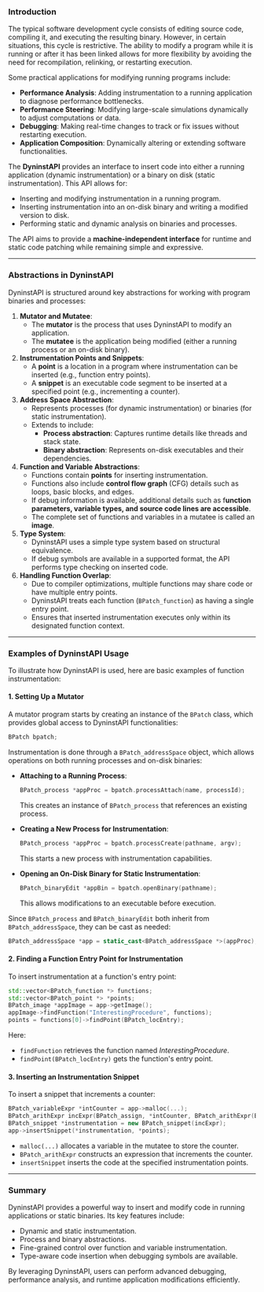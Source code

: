 ### Introduction

The typical software development cycle consists of editing source code, compiling it, and executing the resulting binary. However, in certain situations, this cycle is restrictive. The ability to modify a program while it is running or after it has been linked allows for more flexibility by avoiding the need for recompilation, relinking, or restarting execution.

Some practical applications for modifying running programs include:

- **Performance Analysis**: Adding instrumentation to a running application to diagnose performance bottlenecks.
- **Performance Steering**: Modifying large-scale simulations dynamically to adjust computations or data.
- **Debugging**: Making real-time changes to track or fix issues without restarting execution.
- **Application Composition**: Dynamically altering or extending software functionalities.

The **DyninstAPI** provides an interface to insert code into either a running application (dynamic instrumentation) or a binary on disk (static instrumentation). This API allows for:

- Inserting and modifying instrumentation in a running program.
- Inserting instrumentation into an on-disk binary and writing a modified version to disk.
- Performing static and dynamic analysis on binaries and processes.

The API aims to provide a **machine-independent interface** for runtime and static code patching while remaining simple and expressive.

---

### Abstractions in DyninstAPI

DyninstAPI is structured around key abstractions for working with program binaries and processes:

1. **Mutator and Mutatee**:
    - The **mutator** is the process that uses DyninstAPI to modify an application.
    - The **mutatee** is the application being modified (either a running process or an on-disk binary).
2. **Instrumentation Points and Snippets**:
    - A **point** is a location in a program where instrumentation can be inserted (e.g., function entry points).
    - A **snippet** is an executable code segment to be inserted at a specified point (e.g., incrementing a counter).
3. **Address Space Abstraction**:
    - Represents processes (for dynamic instrumentation) or binaries (for static instrumentation).
    - Extends to include:
        - **Process abstraction**: Captures runtime details like threads and stack state.
        - **Binary abstraction**: Represents on-disk executables and their dependencies.
4. **Function and Variable Abstractions**:
    - Functions contain **points** for inserting instrumentation.
    - Functions also include **control flow graph** (CFG) details such as loops, basic blocks, and edges.
    - If debug information is available, additional details such as f**unction parameters, variable types, and source code lines are accessible**.
    - The complete set of functions and variables in a mutatee is called an **image**.
5. **Type System**:
    - DyninstAPI uses a simple type system based on structural equivalence.
    - If debug symbols are available in a supported format, the API performs type checking on inserted code.
6. **Handling Function Overlap**:
    - Due to compiler optimizations, multiple functions may share code or have multiple entry points.
    - DyninstAPI treats each function (`BPatch_function`) as having a single entry point.
    - Ensures that inserted instrumentation executes only within its designated function context.

---

### Examples of DyninstAPI Usage

To illustrate how DyninstAPI is used, here are basic examples of function instrumentation:
#### 1. Setting Up a Mutator

A mutator program starts by creating an instance of the `BPatch` class, which provides global access to DyninstAPI functionalities:

```cpp
BPatch bpatch;
```

Instrumentation is done through a `BPatch_addressSpace` object, which allows operations on both running processes and on-disk binaries:

- **Attaching to a Running Process**:
    ```cpp
    BPatch_process *appProc = bpatch.processAttach(name, processId);
    ```
    
    This creates an instance of `BPatch_process` that references an existing process.
    
- **Creating a New Process for Instrumentation**:
    
    ```cpp
    BPatch_process *appProc = bpatch.processCreate(pathname, argv);
    ```
    
    This starts a new process with instrumentation capabilities.
    
- **Opening an On-Disk Binary for Static Instrumentation**:
    
    ```cpp
    BPatch_binaryEdit *appBin = bpatch.openBinary(pathname);
    ```
    
    This allows modifications to an executable before execution.
    

Since `BPatch_process` and `BPatch_binaryEdit` both inherit from `BPatch_addressSpace`, they can be cast as needed:

```cpp
BPatch_addressSpace *app = static_cast<BPatch_addressSpace *>(appProc);
```

#### 2. Finding a Function Entry Point for Instrumentation

To insert instrumentation at a function's entry point:

```cpp
std::vector<BPatch_function *> functions;
std::vector<BPatch_point *> *points;
BPatch_image *appImage = app->getImage();
appImage->findFunction("InterestingProcedure", functions);
points = functions[0]->findPoint(BPatch_locEntry);
```

Here:

- `findFunction` retrieves the function named _InterestingProcedure_.
- `findPoint(BPatch_locEntry)` gets the function's entry point.

#### 3. Inserting an Instrumentation Snippet

To insert a snippet that increments a counter:

```cpp
BPatch_variableExpr *intCounter = app->malloc(...);
BPatch_arithExpr incExpr(BPatch_assign, *intCounter, BPatch_arithExpr(BPatch_plus, *intCounter, BPatch_constExpr(1)));
BPatch_snippet *instrumentation = new BPatch_snippet(incExpr);
app->insertSnippet(*instrumentation, *points);
```

- `malloc(...)` allocates a variable in the mutatee to store the counter.
- `BPatch_arithExpr` constructs an expression that increments the counter.
- `insertSnippet` inserts the code at the specified instrumentation points.

---

### Summary

DyninstAPI provides a powerful way to insert and modify code in running applications or static binaries. Its key features include:

- Dynamic and static instrumentation.
- Process and binary abstractions.
- Fine-grained control over function and variable instrumentation.
- Type-aware code insertion when debugging symbols are available.

By leveraging DyninstAPI, users can perform advanced debugging, performance analysis, and runtime application modifications efficiently.